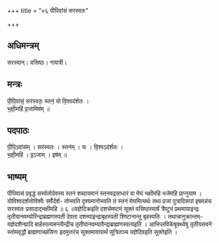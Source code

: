 +++
title = "०६ पीपिवांसं सरस्वतः"

+++
## अधिमन्त्रम्
सरस्वान्। वसिष्ठः। गायत्री।

## मन्त्रः
पी॒पि॒वांसं॒ सर॑स्वतः॒ स्तनं॒ यो वि॒श्वद॑र्शतः ।  
भ॒क्षी॒महि॑ प्र॒जामिष॑म् ॥

## पदपाठः
पी॒पि॒ऽवांस॑म् । सर॑स्वतः । स्तन॑म् । यः । वि॒श्वऽद॑र्शतः ।  
भ॒क्षी॒महि॑ । प्र॒ऽजाम् । इष॑म् ॥

## भाष्यम्
पीपिवासं प्रवृद्धं सर्स्वतोदेवस्य स्तनं शब्दायमानं स्तनवद्रसाधारं वा मेघं भक्षीमहि भजेमहि प्राप्नुयाम । योविश्वदर्शतोविश्वैः सर्वैर्दर्श- तोभवति दृश्यमानोभवति तं स्तनं मेघमित्यर्थः तथा प्रजां पुत्रादिरूपां इषमन्नंच सरस्वतः प्रसादाद्भक्षीमहि ॥ ६ ॥यज्ञेदिक्रइति दशर्चमष्टमं सूक्तं वसिष्ठस्यार्षं त्रैष्टुभं प्रथमायाइन्द्रः तृतीयानवम्योरिन्द्राब्रह्मणस्पती देवता दशम्याइन्द्राबृहस्पती शिष्टानान्तु बृहस्पतिः । तथाचानुक्रान्तम्-यज्ञेदशैन्द्मादि बार्हस्पत्यमन्त्यैन्द्रीच तृतीयानवम्यावैन्द्राब्राह्मणस्पत्यइति । आभिप्लविकेषूक्थ्येषु तृतीयसवने स्तोमवृद्धौ ब्राह्मणाच्छंसिनः इदमुत्तरंच सूक्तमावापार्थं सूत्रितञ्च यज्ञेदिवइति सूक्तेइति ।